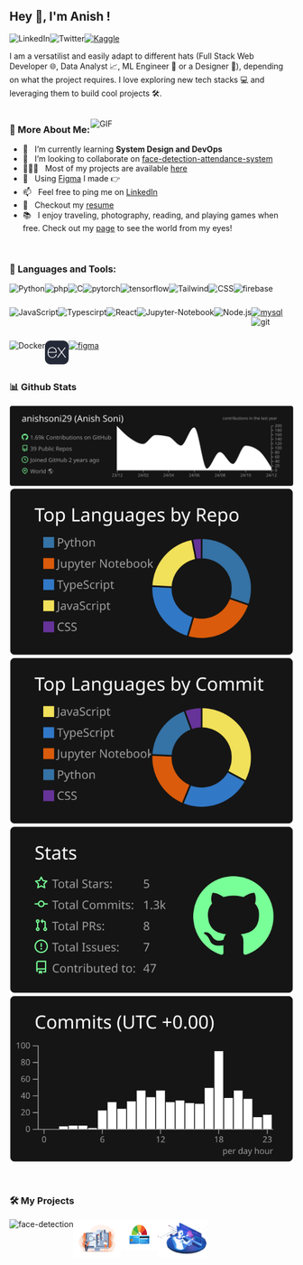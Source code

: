 ## Hey 👋, I'm Anish !

<a href='https://linkedin.com/in/anishsoni/'><img align='left' alt="LinkedIn" src="https://raw.githubusercontent.com/rahul-jha98/rahul-jha98/561d474902b59c7429ec22bb73e225696c27b202/assets/linkedin.svg" height='18px'/></a>
<a href='https://twitter.com/anishsoni29'><img align='left' alt="Twitter" src="https://raw.githubusercontent.com/rahul-jha98/rahul-jha98/561d474902b59c7429ec22bb73e225696c27b202/assets/twitter.svg" height='18px'/></a>
<a href='https://www.kaggle.com/anishsoni'><img alt="Kaggle" src="https://raw.githubusercontent.com/rahul-jha98/rahul-jha98/561d474902b59c7429ec22bb73e225696c27b202/assets/kaggle.svg" height='18px'/></a>

I am a versatilist and easily adapt to different hats (Full Stack Web Developer 🌐, Data Analyst 📈, ML Engineer 🤖 or a Designer 🎨), depending on what the project requires. I love exploring new tech stacks 💻 and leveraging them to build cool projects 🛠️. 
<br/>
<br/>

<img align="right" alt="GIF" src="https://media0.giphy.com/media/v1.Y2lkPTc5MGI3NjExbnVzcXYyaDlqZzd5NmpzdThoNHljM3k2NXl1bWsyYTJmNW9teHJoZyZlcD12MV9pbnRlcm5hbF9naWZfYnlfaWQmY3Q9Zw/LaVp0AyqR5bGsC5Cbm/giphy.gif" width="360px"/>


### 🧐 More About Me:

- 🔭 &nbsp; I’m currently learning **System Design and DevOps**
- 🤝 &nbsp; I’m looking to collaborate on [face-detection-attendance-system](https://github.com/anishsoni29/Face-Detection-Attendance-System)
- 👨🏻‍💻 &nbsp; Most of my projects are available [here](https://github.com/anishsoni29?tab=repositories)
- 🎨 &nbsp; Using [Figma](https://www.figma.com/file/nREWw4GJZ6hRXxMrIlNy8X/Nike-Website-UI-Design?type=design&node-id=0-1&mode=design&t=Yo4LJL36gHwE8jIB-0) I made 👉
- 📫 &nbsp; Feel free to ping me on [LinkedIn](https://www.linkedin.com/in/anishsoni/)
- 📝 &nbsp; Checkout my [resume](assets/resume_anish.pdf)
- 📚 &nbsp; I enjoy traveling, photography, reading, and playing games when free. Check out my [page](https://www.instagram.com/depolarised_/) to see the world from my eyes!

<br>

### 🔨 Languages and Tools:
<a href="https://www.python.org" target="_blank"><img align="left" alt="Python" height ="42px" src="https://raw.githubusercontent.com/rahul-jha98/github_readme_icons/main/language_and_tools/square/python/python.svg"></a>
<a href="https://www.php.net/" target="_blank"> <img align="left" src="https://symbols.getvecta.com/stencil_28/61_sql-database-generic.90b41636a8.png" alt="php" height="42px"/> </a> 
<a href="https://www.cprogramming.com/" target="_blank"> <img align="left" alt="C" height ="42px" src="https://user-images.githubusercontent.com/25181517/192106070-46255bcf-65e6-4c6b-a296-bf8d0d8fb2a7.png"> </a>
<a href="https://pytorch.org/" target="_blank"> <img align="left" src="https://raw.githubusercontent.com/rahul-jha98/github_readme_icons/main/language_and_tools/square/pytorch/pytorch.svg" alt="pytorch" height="42px"/> </a> 
<a href="https://www.tensorflow.org" target="_blank"> <img align="left" src="https://raw.githubusercontent.com/rahul-jha98/github_readme_icons/main/language_and_tools/square/tensorflow/tensorflow.svg" alt="tensorflow" height="42px"/> </a> 
<a href="https://tailwindcss.com/" target="_blank"><img align="left" alt="Tailwind" height ="42px" src="https://user-images.githubusercontent.com/25181517/202896760-337261ed-ee92-4979-84c4-d4b829c7355d.png"></a>
<a href="https://developer.mozilla.org/en-US/docs/Web/CSS" target="_blank"><img align="left" alt="CSS" height ="42px" src="https://user-images.githubusercontent.com/25181517/183898674-75a4a1b1-f960-4ea9-abcb-637170a00a75.png"></a>
<a href="https://firebase.google.com/" target="_blank"> <img align="left" src="https://raw.githubusercontent.com/rahul-jha98/github_readme_icons/main/language_and_tools/square/firebase/firebase.svg" alt="firebase" height ="42px"/> </a>
<a href="https://developer.mozilla.org/en-US/docs/Web/JavaScript" target="_blank"> <img align="left" alt="JavaScript" height ="42px"  src="https://raw.githubusercontent.com/rahul-jha98/github_readme_icons/main/language_and_tools/square/javascript/javascript.svg"> </a>
<a href="https://www.typescriptlang.org/" target="_blank"><img align="left" alt="Typescirpt" height ="42px" src="https://raw.githubusercontent.com/rahul-jha98/github_readme_icons/main/language_and_tools/square/typescript/typescript.svg"></a>
<a href="https://www.mysql.com/" target="_blank"> <img src="https://raw.githubusercontent.com/Thomas-George-T/Thomas-George-T/master/assets/mysql.svg" alt="mysql" height='42px'/> </a>
<a href="https://reactjs.org/" target="_blank"> <img align="left" alt="React" height ="42px" src="https://raw.githubusercontent.com/rahul-jha98/github_readme_icons/main/language_and_tools/square/react/react.svg"></a>
<a href="https://jupyter.org/" target="_blank"> <img align="left" alt="Jupyter-Notebook" height ="42px" src="https://user-images.githubusercontent.com/25181517/183914128-3fc88b4a-4ac1-40e6-9443-9a30182379b7.png"></a>
<a href="https://nodejs.org" target="_blank"><img align="left" alt="Node.js" height ="42px" src="https://raw.githubusercontent.com/rahul-jha98/github_readme_icons/main/language_and_tools/square/node/node.svg"></a>
<a href="https://git-scm.com/" target="_blank"> <img src="https://raw.githubusercontent.com/rahul-jha98/github_readme_icons/main/language_and_tools/square/git-scm/git-scm.svg" align="left" alt="git" height='42px'/> </a>
<a href="https://www.docker.com/" target="_blank"> <img src="https://user-images.githubusercontent.com/25181517/117207330-263ba280-adf4-11eb-9b97-0ac5b40bc3be.png" align="left" alt="Docker" height='42px'/> </a>
<a href="https://www.figma.com/" target="_blank"> <img src="https://raw.githubusercontent.com/rahul-jha98/github_readme_icons/main/language_and_tools/square/figma/figma.svg" alt="figma" height='42px'/> </a>
<a href="https://expressjs.com/" target="_blank"> <img align="left" alt="Express" height ="42px" src="https://github.com/tandpfun/skill-icons/raw/main/icons/ExpressJS-Dark.svg"></a>

<br>

### 📊 Github Stats

[![](https://raw.githubusercontent.com/anishsoni29/Anish/master/profile-summary-card-output/dark/0-profile-details.svg)](https://github.com/vn7n24fzkq/github-profile-summary-cards)
[![](https://raw.githubusercontent.com/anishsoni29/Anish/master/profile-summary-card-output/dark/1-repos-per-language.svg)](https://github.com/vn7n24fzkq/github-profile-summary-cards) [![](https://raw.githubusercontent.com/anishsoni29/Anish/master/profile-summary-card-output/dark/2-most-commit-language.svg)](https://github.com/vn7n24fzkq/github-profile-summary-cards)
[![](https://raw.githubusercontent.com/anishsoni29/Anish/master/profile-summary-card-output/dark/3-stats.svg)](https://github.com/vn7n24fzkq/github-profile-summary-cards) [![](https://raw.githubusercontent.com/anishsoni29/Anish/master/profile-summary-card-output/dark/4-productive-time.svg)](https://github.com/vn7n24fzkq/github-profile-summary-cards)

<br>

### 🛠️ My Projects
<a href="https://github.com/anishsoni29/Face-Detection-Attendance-System" target="_blank"> <img alt="face-detection" src="https://blog.mantratec.com/Images/post-img/all_post_in_side_img/2022/Benefits-of-facial-recognition-attendance-system.png" height="68" align="left"> </a>
<a href="https://github.com/anishsoni29/Data-Analysis/tree/main/Resume%20Screener" target="_blank"> <img alt="resume_scanner" src="https://github.com/anishsoni29/anishsoni29/blob/main/assets/resume_scanner.png"  height="68" align="left"> </a>
<a href="https://github.com/anishsoni29/Major-Projects/tree/main/Credit%20Card%20Risk%20Assessment" target="_blank"> <img alt="credit_risk_assessment" src="https://github.com/anishsoni29/anishsoni29/blob/main/assets/credit_risk_assessment.png" height="55px" width="65px" align="left"> </a>
<a href="https://github.com/anishsoni29/Major-Projects/tree/main/Algorithmic%20Trading%20using%20Python" target="_blank"> <img alt="arithematic_trading" src="https://github.com/anishsoni29/anishsoni29/blob/main/assets/python_trading.png" height="68" align="left"> </a>
